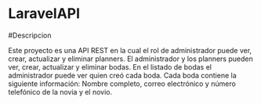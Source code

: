 # LaravelAPI

#Descripcion

Este proyecto es una API REST en la cual el rol de administrador puede ver, crear, actualizar y eliminar planners.
El administrador y los planners pueden ver, crear, actualizar y eliminar bodas.
En el listado de bodas el administrador puede ver quien creó cada boda.
Cada boda contiene la siguiente información:
Nombre completo, correo electrónico y número telefónico de la novia y el novio.
